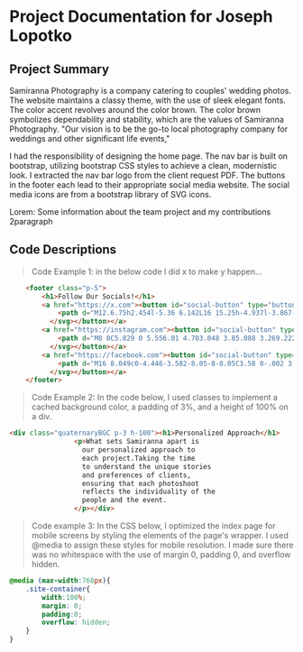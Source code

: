# Project Documentation for Joseph Lopotko

## Project Summary
Samiranna Photography is a company catering to couples' wedding photos. The website maintains a classy theme, with the use of sleek elegant fonts. The color accent revolves around the color brown. The color brown symbolizes dependability and stability, which are the values of Samiranna Photography. "Our vision is to be the go-to local photography company for weddings and other significant life events,"

I had the responsibility of designing the home page. The nav bar is built on bootstrap, utilizing bootstrap CSS styles to achieve a clean, modernistic look. I extracted the nav bar logo from the client request PDF. The buttons in the footer each lead to their appropriate social media website. The social media icons are from a bootstrap library of SVG icons.

Lorem: Some information about the team project and my contributions 2paragraph
## Code Descriptions
> Code Example 1: in the below code I did x to make y happen...
```html
    <footer class="p-5">
        <h1>Follow Our Socials!</h1>
        <a href="https://x.com"><button id="social-button" type="button"><svg alt="twitter" xmlns="http://www.w3.org/2000/svg" width="48" height="48" fill="currentColor" class="bi bi-twitter-x" viewBox="0 0 16 16">
            <path d="M12.6.75h2.454l-5.36 6.142L16 15.25h-4.937l-3.867-5.07-4.425 5.07H.316l5.733-6.57L0 .75h5.063l3.495 4.633L12.601.75Zm-.86 13.028h1.36L4.323 2.145H2.865z"/>
          </svg></button></a>
        <a href="https://instagram.com"><button id="social-button" type="button"><svg alt="instagram" xmlns="http://www.w3.org/2000/svg" width="48" height="48" fill="currentColor" class="bi bi-instagram" viewBox="0 0 16 16">
            <path d="M8 0C5.829 0 5.556.01 4.703.048 3.85.088 3.269.222 2.76.42a3.9 3.9 0 0 0-1.417.923A3.9 3.9 0 0 0 .42 2.76C.222 3.268.087 3.85.048 4.7.01 5.555 0 5.827 0 8.001c0 2.172.01 2.444.048 3.297.04.852.174 1.433.372 1.942.205.526.478.972.923 1.417.444.445.89.719 1.416.923.51.198 1.09.333 1.942.372C5.555 15.99 5.827 16 8 16s2.444-.01 3.298-.048c.851-.04 1.434-.174 1.943-.372a3.9 3.9 0 0 0 1.416-.923c.445-.445.718-.891.923-1.417.197-.509.332-1.09.372-1.942C15.99 10.445 16 10.173 16 8s-.01-2.445-.048-3.299c-.04-.851-.175-1.433-.372-1.941a3.9 3.9 0 0 0-.923-1.417A3.9 3.9 0 0 0 13.24.42c-.51-.198-1.092-.333-1.943-.372C10.443.01 10.172 0 7.998 0zm-.717 1.442h.718c2.136 0 2.389.007 3.232.046.78.035 1.204.166 1.486.275.373.145.64.319.92.599s.453.546.598.92c.11.281.24.705.275 1.485.039.843.047 1.096.047 3.231s-.008 2.389-.047 3.232c-.035.78-.166 1.203-.275 1.485a2.5 2.5 0 0 1-.599.919c-.28.28-.546.453-.92.598-.28.11-.704.24-1.485.276-.843.038-1.096.047-3.232.047s-2.39-.009-3.233-.047c-.78-.036-1.203-.166-1.485-.276a2.5 2.5 0 0 1-.92-.598 2.5 2.5 0 0 1-.6-.92c-.109-.281-.24-.705-.275-1.485-.038-.843-.046-1.096-.046-3.233s.008-2.388.046-3.231c.036-.78.166-1.204.276-1.486.145-.373.319-.64.599-.92s.546-.453.92-.598c.282-.11.705-.24 1.485-.276.738-.034 1.024-.044 2.515-.045zm4.988 1.328a.96.96 0 1 0 0 1.92.96.96 0 0 0 0-1.92m-4.27 1.122a4.109 4.109 0 1 0 0 8.217 4.109 4.109 0 0 0 0-8.217m0 1.441a2.667 2.667 0 1 1 0 5.334 2.667 2.667 0 0 1 0-5.334"/>
          </svg></button></a>
        <a href="https://facebook.com"><button id="social-button" type="button"><svg alt="facebook" xmlns="http://www.w3.org/2000/svg" width="48" height="48" fill="currentColor" class="bi bi-facebook" viewBox="0 0 16 16">
            <path d="M16 8.049c0-4.446-3.582-8.05-8-8.05C3.58 0-.002 3.603-.002 8.05c0 4.017 2.926 7.347 6.75 7.951v-5.625h-2.03V8.05H6.75V6.275c0-2.017 1.195-3.131 3.022-3.131.876 0 1.791.157 1.791.157v1.98h-1.009c-.993 0-1.303.621-1.303 1.258v1.51h2.218l-.354 2.326H9.25V16c3.824-.604 6.75-3.934 6.75-7.951"/>
          </svg></button></a>
    </footer>
```
> Code Example 2: In the code below, I used classes to implement a cached background color, a padding of 3%, and a height of 100% on a div.
```html
<div class="quaternaryBGC p-3 h-100"><h1>Personalized Approach</h1>
                <p>What sets Samiranna apart is
                  our personalized approach to
                  each project.Taking the time
                  to understand the unique stories
                  and preferences of clients,
                  ensuring that each photoshoot
                  reflects the individuality of the
                  people and the event.
                </p></div>
```
> Code example 3: In the CSS below, I optimized the index page for mobile screens by styling the elements of the page's wrapper. I used @media to assign these styles for mobile resolution. I made sure there was no whitespace with the use of margin 0, padding 0, and overflow hidden.
```css
@media (max-width:768px){
    .site-container{
        width:100%;
        margin: 0;
        padding:0;
        overflow: hidden;
    }
}
```